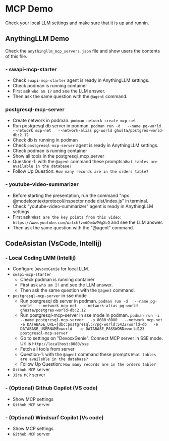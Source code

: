 # MCP Demo
Check your local LLM settings and make sure that it is up and runnin.
## AnythingLLM Demo
Check the `anythingllm_mcp_servers.json` file and show users the contents of this file.
### - swapi-mcp-starter
- Check `swapi-mcp-starter` agent is ready in AnythingLLM settings.
- Check podman is running container
- First ask `who am I?` and see the LLM answer.
- Then ask the same question with the `@agent` command.
### postgresql-mcp-server
- Create network in podman.  `podman network create mcp-net`
- Run postgresql db server in podman. `podman run -d   --name pg-world   --network mcp-net   --network-alias pg-world ghusta/postgres-world-db:2.12`
- Check db is running in podman
- Check `postgresql-mcp-server` agent is ready in AnythingLLM settings.
- Check podman is running container
- Show all tools in the postgresql_mcp_server 
- Question-1: with the `@agent` command these prompts `What tables are available in the database?`
- Follow Up Question: `How many records are in the orders table?`
  
### - youtube-video-summarizer
- Before starting the presentation, run the command "npx @modelcontextprotocol/inspector node dist/index.js" in terminal.
- Check "youtube-video-summarizer" agent is ready in AnythingLLM settings.
- First ask `What are the key points from this video: https://www.youtube.com/watch?v=dQw4w9WgXcQ` and see the LLM answer.
- Then ask the same question with the "@agent" command.

## CodeAsistan (VsCode, Intellij)
### - Local Coding LMM (Intellij)
- Configure `DevoxxGenie` for local LLM.
- `swapi-mcp-starter`
  - Check podman is running container
  - First ask `who am I?` and see the LLM answer.
  - Then ask the same question with the `@agent` command.
- `postgresql-mcp-server` in sse mode
  - Run postgresql db server in podman. `podman run -d   --name pg-world   --network mcp-net   --network-alias pg-world ghusta/postgres-world-db:2.12`
  - Run postgresql-mcp-server in sse mode in podman. `podman run -i   --name postgresql-mcp-server   -p 8080:8080   --network mcp-net   -e DATABASE_URL=jdbc:postgresql://pg-world:5432/world-db   -e DATABASE_USERNAME=world   -e DATABASE_PASSWORD=world123   postgresql-mcp-server`
  - Go to settings on  "DevoxxGenie". Connect MCP server in SSE mode. Url is `http://localhost:8080/sse`
  - Fetch all tools from server
  - Question-1: with the `@agent` command these prompts `What tables are available in the database?`
  - Follow Up Question: `How many records are in the orders table?`
- `Github MCP` server
- `Jira MCP` server

### - (Optional) Github Copilot (VS code)
 - Show MCP settings
 - `Github MCP` server

### - (Optional) Windsurf Copilot (Vs code)
 - Show MCP settings
 - `Github MCP` server
 
